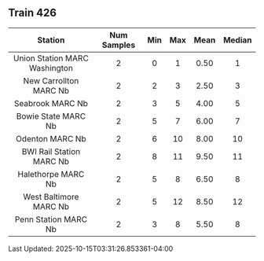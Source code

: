 ## Train 426

| Station | Num Samples | Min | Max | Mean | Median |
| :-----: | :---------: | :-: | :-: | :--: | :----: |
| Union Station MARC Washington | 2 | 0 | 1 | 0.50 | 1 |
| New Carrollton MARC Nb | 2 | 2 | 3 | 2.50 | 3 |
| Seabrook MARC Nb | 2 | 3 | 5 | 4.00 | 5 |
| Bowie State MARC Nb | 2 | 5 | 7 | 6.00 | 7 |
| Odenton MARC Nb | 2 | 6 | 10 | 8.00 | 10 |
| BWI Rail Station MARC Nb | 2 | 8 | 11 | 9.50 | 11 |
| Halethorpe MARC Nb | 2 | 5 | 8 | 6.50 | 8 |
| West Baltimore MARC Nb | 2 | 5 | 12 | 8.50 | 12 |
| Penn Station MARC Nb | 2 | 3 | 8 | 5.50 | 8 |


Last Updated: 2025-10-15T03:31:26.853361-04:00
